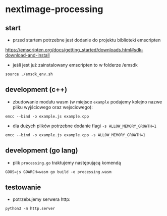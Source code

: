 # nextimage-processing

## start

- przed startem potrzebne jest dodanie do projektu biblioteki emscripten

https://emscripten.org/docs/getting_started/downloads.html#sdk-download-and-install

- jeśli jest już zainstalowany emscripten to w folderze /emsdk

```source ./emsdk_env.sh```

## development (c++)

- zbudowanie modułu wasm (w miejsce `example` podajemy kolejno nazwe pliku wyjściowego oraz wejsciowego):

```emcc --bind -o example.js example.cpp```

- dla dużych plików potrzebne dodanie flagi ```-s ALLOW_MEMORY_GROWTH=1```

```emcc --bind -o example.js example.cpp -s ALLOW_MEMORY_GROWTH=1```

## development (go lang)

- plik `processing.go` traktujemy następującą komendą

```GOOS=js GOARCH=wasm go build -o processing.wasm```

## testowanie

- potrzebujemy serwera http:

```python3 -m http.server```